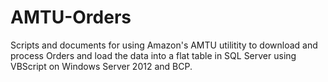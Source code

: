 AMTU-Orders
===========

Scripts and documents for using Amazon's AMTU utilitity to download and process Orders
and load the data into a flat table in SQL Server using VBScript on Windows Server 2012
and BCP.
